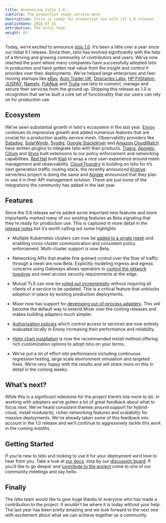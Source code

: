 ```yaml
---
title: Announcing Istio 1.0
subtitle: The production ready service mesh
description: Istio is ready for production use with its 1.0 release.
publishdate: 2018-07-31
attribution: The Istio Team
weight: 85
---
```


Today, we’re excited to announce [Istio 1.0](/about/notes/1.0). It’s been a little over a year since our initial 0.1 release. Since then, Istio has evolved significantly with the help of a thriving and growing community of contributors and users. We’ve now reached the point where many companies have successfully adopted Istio in production and have gotten real value from the insight and control it provides over their deployments. We’ve helped large enterprises and fast-moving startups like [eBay](https://www.ebay.com/), [Auto Trader UK](https://www.autotrader.co.uk/), [Descartes Labs](http://www.descarteslabs.com/), [HP FitStation](https://www.fitstation.com/), [JUSPAY](https://juspay.in), [Namely](https://www.namely.com/), [PubNub](https://www.pubnub.com/) and [Trulia](https://www.trulia.com/) use Istio to connect, manage and secure their services from the ground up. Shipping this release as 1.0 is recognition that we’ve built a core set of functionality that our users can rely on for production use.

## Ecosystem

We’ve seen substantial growth in Istio's ecosystem in the last year. [Envoy](https://www.envoyproxy.io/) continues its impressive growth and added numerous
features that are crucial for a production quality service mesh. Observability providers like [Datadog](https://www.datadoghq.com/),
[SolarWinds](https://www.solarwinds.com/), [Sysdig](https://sysdig.com/blog/monitor-istio/), [Google Stackdriver](https://cloud.google.com/stackdriver/) and
[Amazon CloudWatch](https://aws.amazon.com/cloudwatch/) have written plugins to integrate Istio with their products.
[Tigera](https://www.tigera.io/resources/using-network-policy-concert-istio-2/), [Aporeto](https://www.aporeto.com/), [Cilium](https://cilium.io/)
and [Styra](https://styra.com/) built extensions to our policy enforcement and networking capabilities. [Red Hat](https://www.redhat.com/en) built [Kiali](https://www.kiali.io) to wrap a nice user-experience around mesh management and observability. [Cloud Foundry](https://www.cloudfoundry.org/) is building on  Istio for it’s next generation traffic routing stack, the recently announced [Knative](https://github.com/knative/docs) serverless project is doing the same and [Apigee](https://apigee.com/) announced that they plan to use it in their API management solution. These are just some of the integrations the community has added in the last year.

## Features

Since the 0.8 release we’ve added some important new features and more importantly marked many of our existing features as Beta signaling that they’re ready for production use. This is captured in more detail in the [release notes](/about/notes/1.0/)  but it’s worth calling out some highlights

* Multiple Kubernetes clusters can now be [added to a single mesh](/docs/setup/kubernetes/multicluster-install) and enabling cross-cluster communication and consistent policy enforcement. Multi-cluster support is now Beta.

* Networking APIs that enable fine grained control over the flow of traffic through a mesh are now Beta. Explicitly modeling ingress and egress concerns using Gateways allows operators to [control the network topology](/blog/2018/v1alpha3-routing/) and meet access security requirements at the edge.

* Mutual TLS can now be [rolled out incrementally](/docs/tasks/security/mtls-migration) without requiring all clients of a service to be updated. This is a critical feature that unblocks adoption in-place by existing production deployments.

* Mixer now has support for [developing out-of-process adapters](https://github.com/istio/istio/wiki/Out-Of-Process-gRPC-Adapter-Dev-Guide). This will become the default way to extend Mixer over the coming releases and makes building adapters much simpler.

* [Authorization policies](/docs/concepts/security/#authorization) which control access to services are now entirely evaluated locally in Envoy increasing
their performance and reliability.

* [Helm chart installation](/docs/setup/kubernetes/helm-install/) is now the recommended install method offering rich customization options to adopt Istio on your terms.

* We’ve put a lot of effort into performance including continuous regression testing, large scale environment simulation and targeted fixes. We’re very happy with the results and will share more on this in detail in the coming weeks.

## What’s next?

While this is a significant milestone for the project there’s lots more to do. In working with adopters we’ve gotten a lot of great feedback about what to focus next. We’ve heard consistent themes around support for hybrid-cloud, install modularity, richer networking features and scalability for massive deployments. We’ve already taken some of this feedback into account in the 1.0 release and we’ll continue to aggressively tackle this work in the coming months.

## Getting Started

If you’re new to Istio and looking to use it for your deployment we’d love to hear from you. Take a look at [our docs](/docs/), stop by our
[discussion board](https://discuss.istio.io). If you’d like
to go deeper and [contribute to the project](/about/community) come to one of our community meetings and say hello.

## Finally

The Istio team would like to give huge thanks to everyone who has made a contribution to the project. It wouldn’t be where it is today without your help. The last year has been pretty amazing and we look forward to the next one with excitement about what we can achieve together as a community.
